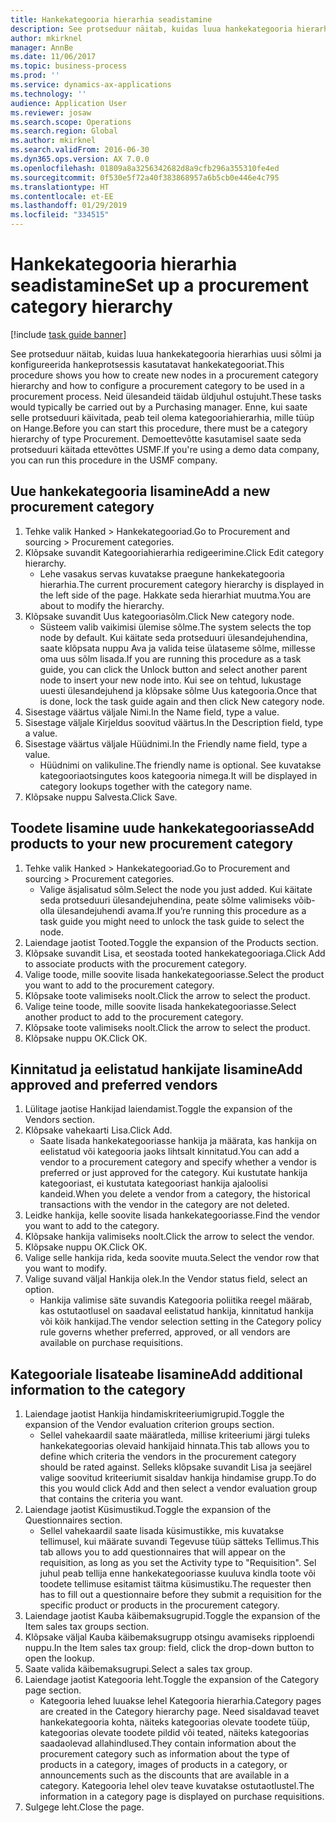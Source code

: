 ```yaml
---
title: Hankekategooria hierarhia seadistamine
description: See protseduur näitab, kuidas luua hankekategooria hierarhias uusi sõlmi ja konfigureerida hankeprotsessis kasutatavat hankekategooriat.
author: mkirknel
manager: AnnBe
ms.date: 11/06/2017
ms.topic: business-process
ms.prod: ''
ms.service: dynamics-ax-applications
ms.technology: ''
audience: Application User
ms.reviewer: josaw
ms.search.scope: Operations
ms.search.region: Global
ms.author: mkirknel
ms.search.validFrom: 2016-06-30
ms.dyn365.ops.version: AX 7.0.0
ms.openlocfilehash: 01809a8a3256342682d8a9cfb296a355310fe4ed
ms.sourcegitcommit: 0f530e5f72a40f383868957a6b5cb0e446e4c795
ms.translationtype: HT
ms.contentlocale: et-EE
ms.lasthandoff: 01/29/2019
ms.locfileid: "334515"
---
```

# <a name="set-up-a-procurement-category-hierarchy"></a><span data-ttu-id="9d3dc-103">Hankekategooria hierarhia seadistamine</span><span class="sxs-lookup"><span data-stu-id="9d3dc-103">Set up a procurement category hierarchy</span></span>

[!include [task guide banner](../../includes/task-guide-banner.md)]

<span data-ttu-id="9d3dc-104">See protseduur näitab, kuidas luua hankekategooria hierarhias uusi sõlmi ja konfigureerida hankeprotsessis kasutatavat hankekategooriat.</span><span class="sxs-lookup"><span data-stu-id="9d3dc-104">This procedure shows you how to create new nodes in a procurement category hierarchy and how to configure a procurement category to be used in a procurement process.</span></span> <span data-ttu-id="9d3dc-105">Neid ülesandeid täidab üldjuhul ostujuht.</span><span class="sxs-lookup"><span data-stu-id="9d3dc-105">These tasks would typically be carried out by a Purchasing manager.</span></span> <span data-ttu-id="9d3dc-106">Enne, kui saate selle protseduuri käivitada, peab teil olema kategooriahierarhia, mille tüüp on Hange.</span><span class="sxs-lookup"><span data-stu-id="9d3dc-106">Before you can start this procedure, there must be a category hierarchy of type Procurement.</span></span> <span data-ttu-id="9d3dc-107">Demoettevõtte kasutamisel saate seda protseduuri käitada ettevõttes USMF.</span><span class="sxs-lookup"><span data-stu-id="9d3dc-107">If you're using a demo data company, you can run this procedure in the USMF company.</span></span>


## <a name="add-a-new-procurement-category"></a><span data-ttu-id="9d3dc-108">Uue hankekategooria lisamine</span><span class="sxs-lookup"><span data-stu-id="9d3dc-108">Add a new procurement category</span></span>
1. <span data-ttu-id="9d3dc-109">Tehke valik Hanked > Hankekategooriad.</span><span class="sxs-lookup"><span data-stu-id="9d3dc-109">Go to Procurement and sourcing > Procurement categories.</span></span>
2. <span data-ttu-id="9d3dc-110">Klõpsake suvandit Kategooriahierarhia redigeerimine.</span><span class="sxs-lookup"><span data-stu-id="9d3dc-110">Click Edit category hierarchy.</span></span>
    * <span data-ttu-id="9d3dc-111">Lehe vasakus servas kuvatakse praegune hankekategooria hierarhia.</span><span class="sxs-lookup"><span data-stu-id="9d3dc-111">The current procurement category hierarchy is displayed in the left side of the page.</span></span> <span data-ttu-id="9d3dc-112">Hakkate seda hierarhiat muutma.</span><span class="sxs-lookup"><span data-stu-id="9d3dc-112">You  are about to modify the hierarchy.</span></span>  
3. <span data-ttu-id="9d3dc-113">Klõpsake suvandit Uus kategooriasõlm.</span><span class="sxs-lookup"><span data-stu-id="9d3dc-113">Click New category node.</span></span>
    * <span data-ttu-id="9d3dc-114">Süsteem valib vaikimisi ülemise sõlme.</span><span class="sxs-lookup"><span data-stu-id="9d3dc-114">The system selects the top node by default.</span></span> <span data-ttu-id="9d3dc-115">Kui käitate seda protseduuri ülesandejuhendina, saate klõpsata nuppu Ava ja valida teise ülataseme sõlme, millesse oma uus sõlm lisada.</span><span class="sxs-lookup"><span data-stu-id="9d3dc-115">If you are running this procedure as a task guide, you can click the Unlock button and select another parent node to insert your new node into.</span></span> <span data-ttu-id="9d3dc-116">Kui see on tehtud, lukustage uuesti ülesandejuhend ja klõpsake sõlme Uus kategooria.</span><span class="sxs-lookup"><span data-stu-id="9d3dc-116">Once that is done, lock the task guide again and then click New category node.</span></span>  
4. <span data-ttu-id="9d3dc-117">Sisestage väärtus väljale Nimi.</span><span class="sxs-lookup"><span data-stu-id="9d3dc-117">In the Name field, type a value.</span></span>
5. <span data-ttu-id="9d3dc-118">Sisestage väljale Kirjeldus soovitud väärtus.</span><span class="sxs-lookup"><span data-stu-id="9d3dc-118">In the Description field, type a value.</span></span>
6. <span data-ttu-id="9d3dc-119">Sisestage väärtus väljale Hüüdnimi.</span><span class="sxs-lookup"><span data-stu-id="9d3dc-119">In the Friendly name field, type a value.</span></span>
    * <span data-ttu-id="9d3dc-120">Hüüdnimi on valikuline.</span><span class="sxs-lookup"><span data-stu-id="9d3dc-120">The friendly name is optional.</span></span> <span data-ttu-id="9d3dc-121">See kuvatakse kategooriaotsingutes koos kategooria nimega.</span><span class="sxs-lookup"><span data-stu-id="9d3dc-121">It will be displayed in category lookups together with the category name.</span></span>  
7. <span data-ttu-id="9d3dc-122">Klõpsake nuppu Salvesta.</span><span class="sxs-lookup"><span data-stu-id="9d3dc-122">Click Save.</span></span>

## <a name="add-products-to-your-new-procurement-category"></a><span data-ttu-id="9d3dc-123">Toodete lisamine uude hankekategooriasse</span><span class="sxs-lookup"><span data-stu-id="9d3dc-123">Add products to your new procurement category</span></span>
1. <span data-ttu-id="9d3dc-124">Tehke valik Hanked > Hankekategooriad.</span><span class="sxs-lookup"><span data-stu-id="9d3dc-124">Go to Procurement and sourcing > Procurement categories.</span></span>
    * <span data-ttu-id="9d3dc-125">Valige äsjalisatud sõlm.</span><span class="sxs-lookup"><span data-stu-id="9d3dc-125">Select the node you just added.</span></span> <span data-ttu-id="9d3dc-126">Kui käitate seda protseduuri ülesandejuhendina, peate sõlme valimiseks võib-olla ülesandejuhendi avama.</span><span class="sxs-lookup"><span data-stu-id="9d3dc-126">If you’re running this procedure as a task guide you might need to unlock the task guide to select the node.</span></span>  
2. <span data-ttu-id="9d3dc-127">Laiendage jaotist Tooted.</span><span class="sxs-lookup"><span data-stu-id="9d3dc-127">Toggle the expansion of the Products section.</span></span>
3. <span data-ttu-id="9d3dc-128">Klõpsake suvandit Lisa, et seostada tooted hankekategooriaga.</span><span class="sxs-lookup"><span data-stu-id="9d3dc-128">Click Add to associate products with the procurement category.</span></span>
4. <span data-ttu-id="9d3dc-129">Valige toode, mille soovite lisada hankekategooriasse.</span><span class="sxs-lookup"><span data-stu-id="9d3dc-129">Select the product you want to add to the procurement category.</span></span>
5. <span data-ttu-id="9d3dc-130">Klõpsake toote valimiseks noolt.</span><span class="sxs-lookup"><span data-stu-id="9d3dc-130">Click the arrow to select the product.</span></span>
6. <span data-ttu-id="9d3dc-131">Valige teine toode, mille soovite lisada hankekategooriasse.</span><span class="sxs-lookup"><span data-stu-id="9d3dc-131">Select another product to add to the procurement category.</span></span>
7. <span data-ttu-id="9d3dc-132">Klõpsake toote valimiseks noolt.</span><span class="sxs-lookup"><span data-stu-id="9d3dc-132">Click the arrow to select the product.</span></span>
8. <span data-ttu-id="9d3dc-133">Klõpsake nuppu OK.</span><span class="sxs-lookup"><span data-stu-id="9d3dc-133">Click OK.</span></span>

## <a name="add-approved-and-preferred-vendors"></a><span data-ttu-id="9d3dc-134">Kinnitatud ja eelistatud hankijate lisamine</span><span class="sxs-lookup"><span data-stu-id="9d3dc-134">Add approved and preferred vendors</span></span>
1. <span data-ttu-id="9d3dc-135">Lülitage jaotise Hankijad laiendamist.</span><span class="sxs-lookup"><span data-stu-id="9d3dc-135">Toggle the expansion of the Vendors section.</span></span>
2. <span data-ttu-id="9d3dc-136">Klõpsake vahekaarti Lisa.</span><span class="sxs-lookup"><span data-stu-id="9d3dc-136">Click Add.</span></span>
    * <span data-ttu-id="9d3dc-137">Saate lisada hankekategooriasse hankija ja määrata, kas hankija on eelistatud või kategooria jaoks lihtsalt kinnitatud.</span><span class="sxs-lookup"><span data-stu-id="9d3dc-137">You can add a vendor to a procurement category and specify whether a vendor is preferred or just approved for the category.</span></span> <span data-ttu-id="9d3dc-138">Kui kustutate hankija kategooriast, ei kustutata kategooriast hankija ajaloolisi kandeid.</span><span class="sxs-lookup"><span data-stu-id="9d3dc-138">When you delete a vendor from a category, the historical transactions with the vendor in the category are not deleted.</span></span>   
3. <span data-ttu-id="9d3dc-139">Leidke hankija, kelle soovite lisada hankekategooriasse.</span><span class="sxs-lookup"><span data-stu-id="9d3dc-139">Find the vendor you want to add to the category.</span></span>
4. <span data-ttu-id="9d3dc-140">Klõpsake hankija valimiseks noolt.</span><span class="sxs-lookup"><span data-stu-id="9d3dc-140">Click the arrow to select the vendor.</span></span>
5. <span data-ttu-id="9d3dc-141">Klõpsake nuppu OK.</span><span class="sxs-lookup"><span data-stu-id="9d3dc-141">Click OK.</span></span>
6. <span data-ttu-id="9d3dc-142">Valige selle hankija rida, keda soovite muuta.</span><span class="sxs-lookup"><span data-stu-id="9d3dc-142">Select the vendor row that you want to modify.</span></span>
7. <span data-ttu-id="9d3dc-143">Valige suvand väljal Hankija olek.</span><span class="sxs-lookup"><span data-stu-id="9d3dc-143">In the Vendor status field, select an option.</span></span>
    * <span data-ttu-id="9d3dc-144">Hankija valimise säte suvandis Kategooria poliitika reegel määrab, kas ostutaotlusel on saadaval eelistatud hankija, kinnitatud hankija või kõik hankijad.</span><span class="sxs-lookup"><span data-stu-id="9d3dc-144">The vendor selection setting in the Category policy rule governs whether preferred, approved, or all vendors are available on purchase requisitions.</span></span>   

## <a name="add-additional-information-to-the-category"></a><span data-ttu-id="9d3dc-145">Kategooriale lisateabe lisamine</span><span class="sxs-lookup"><span data-stu-id="9d3dc-145">Add additional information to the category</span></span>
1. <span data-ttu-id="9d3dc-146">Laiendage jaotist Hankija hindamiskriteeriumigrupid.</span><span class="sxs-lookup"><span data-stu-id="9d3dc-146">Toggle the expansion of the Vendor evaluation criterion groups section.</span></span>
    * <span data-ttu-id="9d3dc-147">Sellel vahekaardil saate määratleda, millise kriteeriumi järgi tuleks hankekategoorias olevaid hankijaid hinnata.</span><span class="sxs-lookup"><span data-stu-id="9d3dc-147">This tab allows you to define which criteria the vendors in the procurement category should be rated against.</span></span> <span data-ttu-id="9d3dc-148">Selleks klõpsake suvandit Lisa ja seejärel valige soovitud kriteeriumit sisaldav hankija hindamise grupp.</span><span class="sxs-lookup"><span data-stu-id="9d3dc-148">To do this you would click Add and then select a vendor evaluation group that contains the criteria you want.</span></span>  
2. <span data-ttu-id="9d3dc-149">Laiendage jaotist Küsimustikud.</span><span class="sxs-lookup"><span data-stu-id="9d3dc-149">Toggle the expansion of the Questionnaires section.</span></span>
    * <span data-ttu-id="9d3dc-150">Sellel vahekaardil saate lisada küsimustikke, mis kuvatakse tellimusel, kui määrate suvandi Tegevuse tüüp sätteks Tellimus.</span><span class="sxs-lookup"><span data-stu-id="9d3dc-150">This tab allows you to add questionnaires that will appear on the requisition, as long as you set the Activity type to "Requisition".</span></span> <span data-ttu-id="9d3dc-151">Sel juhul peab tellija enne hankekategooriasse kuuluva kindla toote või toodete tellimuse esitamist täitma küsimustiku.</span><span class="sxs-lookup"><span data-stu-id="9d3dc-151">The requester then has to fill out a questionnaire before they submit a requisition for the specific product or products in the procurement category.</span></span>  
3. <span data-ttu-id="9d3dc-152">Laiendage jaotist Kauba käibemaksugrupid.</span><span class="sxs-lookup"><span data-stu-id="9d3dc-152">Toggle the expansion of the Item sales tax groups section.</span></span>
4. <span data-ttu-id="9d3dc-153">Klõpsake väljal Kauba käibemaksugrupp otsingu avamiseks ripploendi nuppu.</span><span class="sxs-lookup"><span data-stu-id="9d3dc-153">In the Item sales tax group: field, click the drop-down button to open the lookup.</span></span>
5. <span data-ttu-id="9d3dc-154">Saate valida käibemaksugrupi.</span><span class="sxs-lookup"><span data-stu-id="9d3dc-154">Select a sales tax group.</span></span>
6. <span data-ttu-id="9d3dc-155">Laiendage jaotist Kategooria leht.</span><span class="sxs-lookup"><span data-stu-id="9d3dc-155">Toggle the expansion of the Category page section.</span></span>
    * <span data-ttu-id="9d3dc-156">Kategooria lehed luuakse lehel Kategooria hierarhia.</span><span class="sxs-lookup"><span data-stu-id="9d3dc-156">Category pages are created in the Category hierarchy page.</span></span> <span data-ttu-id="9d3dc-157">Need sisaldavad teavet hankekategooria kohta, näiteks kategoorias olevate toodete tüüp, kategoorias olevate toodete pildid või teated, näiteks kategoorias saadaolevad allahindlused.</span><span class="sxs-lookup"><span data-stu-id="9d3dc-157">They contain information about the procurement category such as information about the type of products in a category, images of products in a category, or announcements such as the discounts that are available in a category.</span></span> <span data-ttu-id="9d3dc-158">Kategooria lehel olev teave kuvatakse ostutaotlustel.</span><span class="sxs-lookup"><span data-stu-id="9d3dc-158">The information in a category page is displayed on purchase requisitions.</span></span>  
7. <span data-ttu-id="9d3dc-159">Sulgege leht.</span><span class="sxs-lookup"><span data-stu-id="9d3dc-159">Close the page.</span></span>

